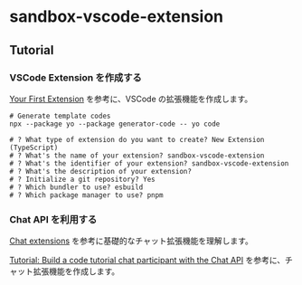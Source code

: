 # sandbox-vscode-extension

## Tutorial

### VSCode Extension を作成する

[Your First Extension](https://code.visualstudio.com/api/get-started/your-first-extension) を参考に、VSCode の拡張機能を作成します。

```shell
# Generate template codes
npx --package yo --package generator-code -- yo code

# ? What type of extension do you want to create? New Extension (TypeScript)
# ? What's the name of your extension? sandbox-vscode-extension
# ? What's the identifier of your extension? sandbox-vscode-extension
# ? What's the description of your extension?
# ? Initialize a git repository? Yes
# ? Which bundler to use? esbuild
# ? Which package manager to use? pnpm
```

### Chat API を利用する

[Chat extensions](https://code.visualstudio.com/api/extension-guides/chat) を参考に基礎的なチャット拡張機能を理解します。

[Tutorial: Build a code tutorial chat participant with the Chat API](https://code.visualstudio.com/api/extension-guides/chat-tutorial) を参考に、チャット拡張機能を作成します。
